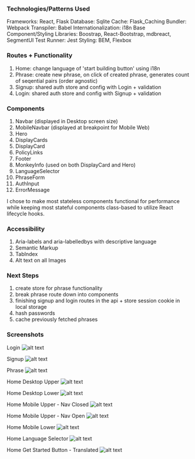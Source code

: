 
### Technologies/Patterns Used

Frameworks: React, Flask
Database: Sqlite
Cache: Flask_Caching
Bundler: Webpack
Transpiler: Babel
Internationalization: i18n
Base Component/Styling Libraries: Boostrap, React-Bootstrap, mdbreact, SegmentUI
Test Runner: Jest
Styling: BEM, Flexbox

### Routes + Functionality

1. Home: change language of 'start building button' using i18n
2. Phrase: create new phrase, on click of created phrase, generates count of seqential pairs (order agnostic)
3. Signup: shared auth store and config with Login + validation
4. Login: shared auth store and config with Signup + validation

### Components

1. Navbar (displayed in Desktop screen size)
2. MobileNavbar (displayed at breakpoint for Mobile Web)
3. Hero
4. DisplayCards
5. DisplayCard
6. PolicyLinks
7. Footer
8. MonkeyInfo (used on both DisplayCard and Hero)
9. LanguageSelector
10. PhraseForm
11. AuthInput
12. ErrorMessage

I chose to make most stateless components functional for performance while keeping most stateful components class-based to utilize React lifecycle hooks.

### Accessibility

1. Aria-labels and aria-labelledbys with descriptive language
2. Semantic Markup
3. TabIndex
4. Alt text on all Images

### Next Steps

1. create store for phrase functionality
2. break phrase route down into components
3. finishing signup and login routes in the api + store session cookie in local storage
4. hash passwords
5. cache previously fetched phrases



### Screenshots

Login
![alt text](public/assets/login.png)

Signup
![alt text](public/assets/signup.png)

Phrase
![alt text](public/assets/vegetable_phrases.png)

Home Desktop Upper
![alt text](public/assets/desktop_upper.png "desktop page - upper")

Home Desktop Lower
![alt text](public/assets/desktop_lower.png "desktop page - lower")

Home Mobile Upper - Nav Closed
![alt text](public/assets/mobile_upper_nav_closed.png "mobile web - upper - nav closed")

Home Mobile Upper - Nav Open
![alt text](public/assets/mobile_upper_nav_open.png "mobile web - upper - nav open")

Home Mobile Lower
![alt text](public/assets/mobile_lower.png "mobile web - lower")

Home Language Selector
![alt text](public/assets/language_selector.png "language selector - open")

Home Get Started Button - Translated
![alt text](public/assets/translated_button.png "get started button - translated")
